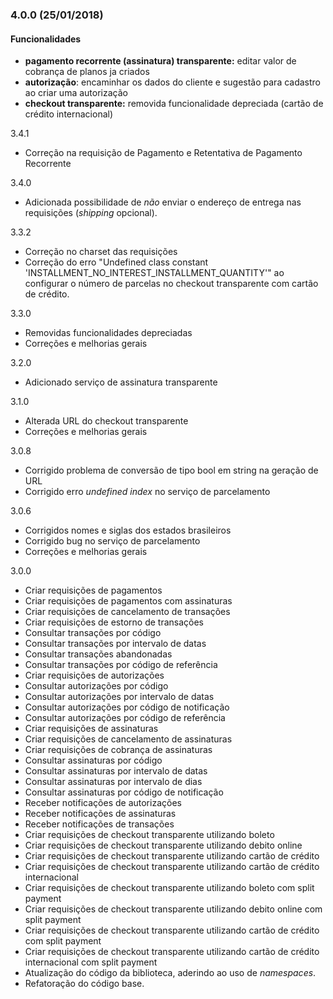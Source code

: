 ### 4.0.0 (25/01/2018)

#### Funcionalidades
- **pagamento recorrente (assinatura) transparente:** editar valor de cobrança de planos ja criados
- **autorização**: encaminhar os dados do cliente e sugestão para cadastro ao criar uma autorização
- **checkout transparente:** removida funcionalidade depreciada (cartão de crédito internacional)

3.4.1
- Correção na requisição de Pagamento e Retentativa de Pagamento Recorrente

3.4.0
- Adicionada possibilidade de *não* enviar o endereço de entrega nas requisições (*shipping* opcional).

3.3.2
- Correção no charset das requisições
- Correção do erro "Undefined class constant 'INSTALLMENT_NO_INTEREST_INSTALLMENT_QUANTITY'" ao configurar o número de parcelas no checkout transparente com cartão de crédito.

3.3.0
- Removidas funcionalidades depreciadas
- Correções e melhorias gerais

3.2.0
- Adicionado serviço de assinatura transparente

3.1.0
- Alterada URL do checkout transparente
- Correções e melhorias gerais

3.0.8
- Corrigido problema de conversão de tipo bool em string na geração de URL
- Corrigido erro *undefined index* no serviço de parcelamento

3.0.6
- Corrigidos nomes e siglas dos estados brasileiros
- Corrigido bug no serviço de parcelamento
- Correções e melhorias gerais

3.0.0
 - Criar requisições de pagamentos
 - Criar requisições de pagamentos com assinaturas
 - Criar requisições de cancelamento de transações
 - Criar requisições de estorno de transações
 - Consultar transações por código
 - Consultar transações por intervalo de datas
 - Consultar transações abandonadas
 - Consultar transações por código de referência
 - Criar requisições de autorizações
 - Consultar autorizações por código
 - Consultar autorizações por intervalo de datas
 - Consultar autorizações por código de notificação
 - Consultar autorizações por código de referência 
 - Criar requisições de assinaturas
 - Criar requisições de cancelamento de assinaturas
 - Criar requisições de cobrança de assinaturas
 - Consultar assinaturas por código
 - Consultar assinaturas por intervalo de datas
 - Consultar assinaturas por intervalo de dias
 - Consultar assinaturas por código de notificação
 - Receber notificações de autorizações
 - Receber notificações de assinaturas
 - Receber notificações de transações
 - Criar requisições de checkout transparente utilizando boleto
 - Criar requisições de checkout transparente utilizando debito online
 - Criar requisições de checkout transparente utilizando cartão de crédito
 - Criar requisições de checkout transparente utilizando cartão de crédito internacional
 - Criar requisições de checkout transparente utilizando boleto com split payment
 - Criar requisições de checkout transparente utilizando debito online com split payment
 - Criar requisições de checkout transparente utilizando cartão de crédito com split payment
 - Criar requisições de checkout transparente utilizando cartão de crédito internacional com split payment
 - Atualização do código da biblioteca, aderindo ao uso de *namespaces*.
 - Refatoração do código base.
